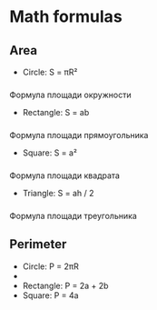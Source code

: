 # Math formulas
## Area
- Circle: S = πR²
###
Формула площади окружности
- Rectangle: S = ab
###
Формула площади прямоугольника
- Square: S = a²
###
Формула площади квадрата
- Triangle: S = ah / 2
###
Формула площади треугольника
## Perimeter
- Circle: P = 2πR
- 
- Rectangle: P = 2a + 2b
- Square: P = 4a

#

